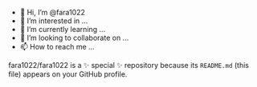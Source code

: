 - 👋 Hi, I’m @fara1022
- 👀 I’m interested in ...
- 🌱 I’m currently learning ...
- 💞️ I’m looking to collaborate on ...
- 📫 How to reach me ...

<!---
fara1022/fara1022 is a ✨ special ✨ repository because its `README.md` (this file) appears on your GitHub profile.
You can click the Preview link to take a look at your changes.

--->
fara1022/fara1022 is a ✨ special ✨ repository because its `README.md` (this file) appears on your GitHub profile.
